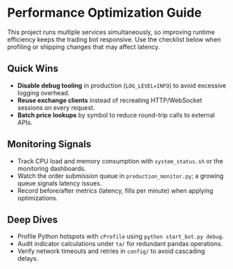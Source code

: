 # Performance Optimization Guide

This project runs multiple services simultaneously, so improving runtime efficiency keeps the trading bot responsive. Use the checklist below when profiling or shipping changes that may affect latency.

## Quick Wins
- **Disable debug tooling** in production (`LOG_LEVEL=INFO`) to avoid excessive logging overhead.
- **Reuse exchange clients** instead of recreating HTTP/WebSocket sessions on every request.
- **Batch price lookups** by symbol to reduce round-trip calls to external APIs.

## Monitoring Signals
- Track CPU load and memory consumption with `system_status.sh` or the monitoring dashboards.
- Watch the order submission queue in `production_monitor.py`; a growing queue signals latency issues.
- Record before/after metrics (latency, fills per minute) when applying optimizations.

## Deep Dives
- Profile Python hotspots with `cProfile` using `python start_bot.py debug`.
- Audit indicator calculations under `ta/` for redundant pandas operations.
- Verify network timeouts and retries in `config/` to avoid cascading delays.
